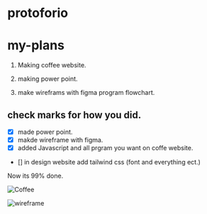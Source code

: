 # protoforio

# my-plans

1. Making coffee website.

2. making power point.

3. make wireframs with figma program flowchart. 

## check marks for how you did.

- [X] made power point.
- [X] makde wireframe with figma.
- [X] added Javascript and all prgram you want on coffe website.
- [] in design website add tailwind css (font and everything ect.)

Now its 99% done. 

![Coffee](https://user-images.githubusercontent.com/56320722/146451409-4ce46e8f-e7fc-433b-8a20-083676a40bfc.jpg)

![wireframe](https://user-images.githubusercontent.com/56320722/146470797-5a9483a8-1c9f-43f6-943c-a0e1f3e60e0f.png)
